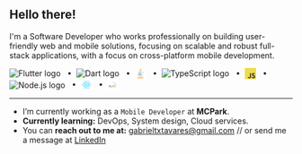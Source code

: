 ## Hello there!

I'm a Software Developer who works professionally on building user-friendly web and mobile solutions, focusing on scalable and robust full-stack applications, with a focus on cross-platform mobile development.

<p align="left">
  <img src="https://avatars.githubusercontent.com/u/14101776?s=200&v=4" alt="Flutter logo" width="20" height="20" style="vertical-align:middle; margin-right:4px;"/> &nbsp;•&nbsp;
  <img src="https://avatars.githubusercontent.com/u/1609975?s=200&v=4" alt="Dart logo" width="20" height="20" style="vertical-align:middle; margin-right:4px;"/> &nbsp;•&nbsp;
  <img src="https://raw.githubusercontent.com/github/explore/5b3600551e122a3277c2c5368af2ad5725ffa9a1/topics/java/java.png" alt="Java logo" width="20" height="20" style="vertical-align:middle; margin-right:4px;"/> &nbsp;•&nbsp;
  <img src="https://camo.githubusercontent.com/8e37776eac7b6062b9510ebad17f189d09ea9409c29b602006bc7e0427260ba0/68747470733a2f2f63646e2e69636f6e73636f75742e636f6d2f69636f6e2f667265652f706e672d3531322f747970657363726970742d313137343936352e706e67" alt="TypeScript logo" width="20" height="20" style="vertical-align:middle; margin-right:4px;"/> &nbsp;•&nbsp;
  <img src="https://raw.githubusercontent.com/github/explore/80688e429a7d4ef2fca1e82350fe8e3517d3494d/topics/javascript/javascript.png" alt="JavaScript logo" width="20" height="20" style="vertical-align:middle; margin-right:4px;"/> &nbsp;•&nbsp;
  <img src="https://avatars.githubusercontent.com/u/9950313?s=200&v=4" alt="Node.js logo" width="20" height="20" style="vertical-align:middle; margin-right:4px;"/> &nbsp;•&nbsp;
  <img src="https://raw.githubusercontent.com/github/explore/80688e429a7d4ef2fca1e82350fe8e3517d3494d/topics/react/react.png" alt="React logo" width="20" height="20" style="vertical-align:middle; margin-right:4px;"/> &nbsp;•&nbsp;
  <img src="https://raw.githubusercontent.com/github/explore/80688e429a7d4ef2fca1e82350fe8e3517d3494d/topics/mysql/mysql.png" alt="MySQL logo" width="20" height="20" style="vertical-align:middle; margin-right:4px;"/>
</p>

---

* I’m currently working as a `Mobile Developer` at **MCPark**.
* **Currently learning:** DevOps, System design, Cloud services.
* You can **reach out to me at:** [gabrieltxtavares@gmail.com](mailto:gabrieltxtavares@gmail.com) // or send me a message at [LinkedIn](https://www.linkedin.com/in/gabrielttavares/)
